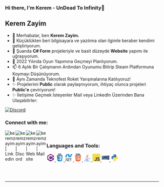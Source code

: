 ### Hi there, I'm Kerem - UnDead To Infinity👋

<h2>Kerem Zayim</h2>

- 👋 Merhabalar, ben <b>Kerem Zayim.</b>
- 👀 Küçüklükten beri bilgisayara ve yazılıma olan ilgimle beraber kendimi geliştiriyorum.
- 🌱 Şuanda <b>C# Form</b> projeleriyle ve basit düzeyde <b>Website</b> yapımı ile uğraşıyorum.
- 💞️ 2022 Yılında Oyun Yapımına Geçmeyi Planlıyorum.
- 📫 6 Aylık Bir Çalışmanın Ardından Oyunumu Bitirip Steam Platformuna Koymayı Düşünüyorum.
- 🚀 Aynı Zamanda Teknofest Roket Yarışmalarına Katılıyoruz!
- ✨ Projelerimi <b>Public</b> olarak paylaşmıyorum, ihtiyaç olunca projeleri <b>Public'e</b> çeviriyorum!
- ✨ İletişime Geçmek İsteyenler Mail veya LinkedIn Üzerinden Bana Ulaşabilirler:
<b></b>

[![Discord](https://img.shields.io/discord/746155721392914442?color=%237289da&label=MY%20DISCORD&logo=Discord&style=for-the-badge)](https://discord.gg/6kcMUk5HVs)

### Connect with me:

[<img align="left" alt="keremzayim| Linkedin" width="34px" src="https://github.com/linkedin.png?s=20" />](https://www.linkedin.com/in/kerem-zayim/)
[<img align="left" alt="keremzayim| Discord" width="34px" src="https://i.ibb.co/YtNhB1V/icons8-discord-new-logo-48.png" />](https://discord.gg/6kcMUk5HVs)
[<img align="left" alt="keremzayim| Website" width="34px" src="https://user-images.githubusercontent.com/52594928/141674737-81b569d4-ae73-48ff-b283-cec1320fe993.png" />](https://www.keremzayim.com)
[<img align="left" alt="keremzayim | Mail" width="34px" src="https://cdn-icons-png.flaticon.com/512/281/281769.png" />](mailto:1741kerem@gmail.com)

<br />

### Languages and Tools:

<a href="https://www.w3schools.com/cs/" rel="nofollow"> <img src="https://raw.githubusercontent.com/devicons/devicon/master/icons/csharp/csharp-original.svg" alt="csharp" width="26" height="26" style="max-width: 100%;"> </a> <a href="https://www.w3schools.com/css/" rel="nofollow"> <img src="https://raw.githubusercontent.com/devicons/devicon/master/icons/css3/css3-original-wordmark.svg" alt="css3" width="26" height="26" style="max-width: 100%;"> </a> <a href="https://dotnet.microsoft.com/" rel="nofollow"> <img src="https://raw.githubusercontent.com/devicons/devicon/master/icons/dot-net/dot-net-original-wordmark.svg" alt="dotnet" width="26" height="26" style="max-width: 100%;"> </a> <a href="https://www.w3.org/html/" rel="nofollow"> <img src="https://raw.githubusercontent.com/devicons/devicon/master/icons/html5/html5-original-wordmark.svg" alt="html5" width="26" height="26" style="max-width: 100%;"> </a> <a href="https://www.java.com" rel="nofollow"> <img src="https://raw.githubusercontent.com/devicons/devicon/master/icons/java/java-original.svg" alt="java" width="26" height="26" style="max-width: 100%;"> </a> <a href="https://developer.mozilla.org/en-US/docs/Web/JavaScript" rel="nofollow"> <img src="https://raw.githubusercontent.com/devicons/devicon/master/icons/javascript/javascript-original.svg" alt="javascript" width="26" height="26" style="max-width: 100%;"> </a> <a href="https://www.php.net" rel="nofollow"> <img src="https://raw.githubusercontent.com/devicons/devicon/master/icons/php/php-original.svg" alt="php" width="26" height="26" style="max-width: 100%;"> </a> <a href="https://www.python.org" rel="nofollow"> <img src="https://raw.githubusercontent.com/devicons/devicon/master/icons/python/python-original.svg" alt="python" width="26" height="26" style="max-width: 100%;"> </a></p>

<br />
<br />

---
  
  

</details>
